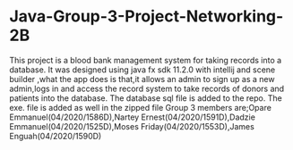# Java-Group-3-Project-Networking-2B
This project is a blood bank management system for taking records into a database.
It was designed using java fx sdk 11.2.0 with intellij and scene builder ,what the app does is that,it allows an admin to sign up as a new admin,logs in and access the record system to take records of donors and patients into the database.
The database sql file is added to the repo.
The exe. file is added as well in the zipped file
Group 3 members are;Opare Emmanuel(04/2020/1586D),Nartey Ernest(04/2020/1591D),Dadzie Emmanuel(04/2020/1525D),Moses Friday(04/2020/1553D),James Enguah(04/2020/1590D)
